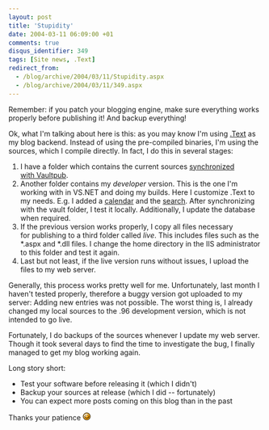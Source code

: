 ```yaml
---
layout: post
title: 'Stupidity'
date: 2004-03-11 06:09:00 +01
comments: true
disqus_identifier: 349
tags: [Site news, .Text]
redirect_from:
  - /blog/archive/2004/03/11/Stupidity.aspx
  - /blog/archive/2004/03/11/349.aspx
---
```


Remember: if you patch your blogging engine, make sure everything works properly before publishing it! And backup everything!

Ok, what I'm talking about here is this: as you may know I'm using [.Text](http://dottextwiki.scottwater.com/) as my blog backend. Instead of using the pre-compiled binaries, I'm using the sources, which I compile directly. In fact, I do this in several stages:

1.  I have a folder which contains the current sources [synchronized with Vaultpub](http://scottwater.com/blog/archive/2004/01/12/11161.aspx).
2.  Another folder contains my *developer* version. This is the one I'm working with in VS.NET and doing my builds. Here I customize .Text to my needs. E.g. I added a [calendar](http://scottonwriting.net/sowblog/posts/708.aspx) and the [search](/archive/2004/02/05/updated-to-text-pre-96/). After synchronizing with the vault folder, I test it locally. Additionally, I update the database when required.
3.  If the previous version works properly, I copy all files necessary for publishing to a third folder called *live*. This includes files such as the \*.aspx and \*.dll files. I change the home directory in the IIS administrator to this folder and test it again.
4.  Last but not least, if the live version runs without issues, I upload the files to my web server.

Generally, this process works pretty well for me. Unfortunately, last month I haven't tested properly, therefore a buggy version got uploaded to my server: Adding new entries was not possible. The worst thing is, I already changed my local sources to the .96 development version, which is not intended to go live.

Fortunately, I do backups of the sources whenever I update my web server. Though it took several days to find the time to investigate the bug, I finally managed to get my blog working again.

Long story short:

-   Test your software before releasing it (which I didn't)
-   Backup your sources at release (which I did -- fortunately)
-   You can expect more posts coming on this blog than in the past

Thanks your patience ![:-)](/files/archive/smiley_smile.gif)

